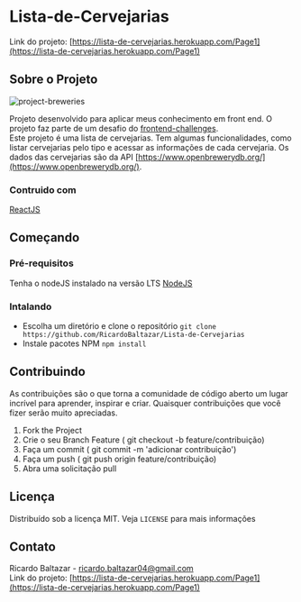 # Lista-de-Cervejarias  
  
Link do projeto: [https://lista-de-cervejarias.herokuapp.com/Page1](https://lista-de-cervejarias.herokuapp.com/Page1)  
  
## Sobre o Projeto  
  
![project-breweries](https://user-images.githubusercontent.com/56805229/106955273-c90c5400-6713-11eb-94d7-aa8af04a81af.png)  
  
Projeto desenvolvido para aplicar meus conhecimento em front end. O projeto faz parte de um desafio do [frontend-challenges](https://github.com/felipefialho/frontend-challenges).  
Este projeto é uma lista de cervejarias. Tem algumas funcionalidades, como listar cervejarias pelo tipo e acessar as informações de cada cervejaria. Os dados das cervejarias são da API [https://www.openbrewerydb.org/](https://www.openbrewerydb.org/).  
  
  
### Contruido com  
  
[ReactJS](https://pt-br.reactjs.org/)  
  
## Começando  
  
### Pré-requisitos  
  
Tenha o nodeJS instalado na versão LTS [NodeJS](https://nodejs.org/en/download/)  
  
### Intalando  
- Escolha um diretório e clone o repositório ```git clone https://github.com/RicardoBaltazar/Lista-de-Cervejarias```  
- Instale pacotes NPM ```npm install```  
  
## Contribuindo  
  
As contribuições são o que torna a comunidade de código aberto um lugar incrível para aprender, inspirar e criar. Quaisquer contribuições que você fizer serão muito apreciadas.  
1. Fork the Project  
2. Crie o seu Branch Feature ( git checkout -b feature/contribuição)  
3. Faça um commit ( git commit -m 'adicionar contribuição')  
4. Faça um push ( git push origin feature/contribuição)  
5. Abra uma solicitação pull  
  
## Licença  
  
Distribuído sob a licença MIT. Veja ```LICENSE``` para mais informações
  
## Contato  
  
Ricardo Baltazar - ricardo.baltazar04@gmail.com  
Link do projeto: [https://lista-de-cervejarias.herokuapp.com/Page1](https://lista-de-cervejarias.herokuapp.com/Page1)  
  
